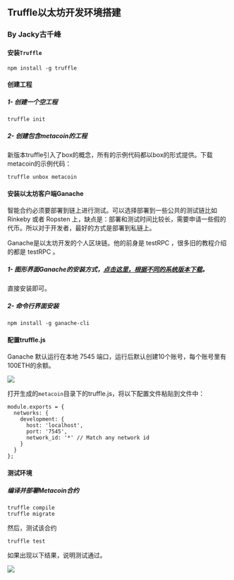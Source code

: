 ## Truffle以太坊开发环境搭建
### By Jacky古千峰

#### 安装`Truffle`
```
npm install -g truffle
```

#### 创建工程
##### 1- 创建一个空工程
```
truffle init
```

##### 2- 创建包含metacoin的工程
新版本truffle引入了box的概念，所有的示例代码都以box的形式提供。下载metacoin的示例代码：

```
truffle unbox metacoin
```

#### 安装以太坊客户端Ganache
智能合约必须要部署到链上进行测试。可以选择部署到一些公共的测试链比如 Rinkeby 或者 Ropsten 上，缺点是：部署和测试时间比较长，需要申请一些假的代币。所以对于开发者，最好的方式是部署到私链上。

Ganache是​​以太坊开发的个人区块链。他的前身是 testRPC ，很多旧的教程介绍的都是 testRPC 。

##### 1- 图形界面Ganache的安装方式，[点击这里，根据不同的系统版本下载](https://github.com/trufflesuite/ganache/releases)。

直接安装即可。

##### 2- 命令行界面安装
```
npm install -g ganache-cli  
```

#### 配置truffle.js
Ganache 默认运行在本地 7545 端口，运行后默认创建10个账号，每个账号里有100ETH的余额。

![](http://images.laidingyi.com/18-8-7/24473863.jpg)

打开生成的`metacoin`目录下的truffle.js，将以下配置文件粘贴到文件中：

```
module.exports = {
  networks: {
    development: {
      host: 'localhost',
      port: '7545',
      network_id: '*' // Match any network id
    }
  }
};
```

#### 测试环境
##### 编译并部署Metacoin合约
```
truffle compile  
truffle migrate
```

然后，测试该合约
```
truffle test
```

如果出现以下结果，说明测试通过。

![](http://images.laidingyi.com/18-8-7/97919844.jpg)
